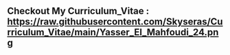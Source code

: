 
## Checkout My Curriculum_Vitae : https://raw.githubusercontent.com/Skyseras/Curriculum_Vitae/main/Yasser_El_Mahfoudi_24.png
